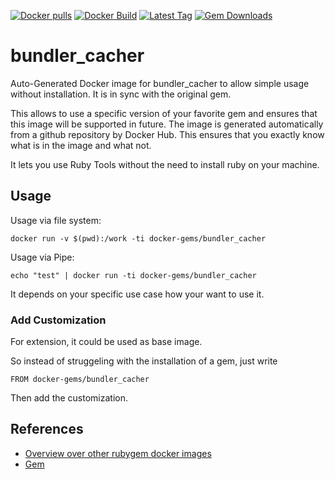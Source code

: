 [![Docker pulls](https://img.shields.io/docker/pulls/rubygem/bundler_cacher.svg)](https://hub.docker.com/r/rubygem/bundler_cacher/)
[![Docker Build](https://img.shields.io/docker/automated/rubygem/bundler_cacher.svg)](https://hub.docker.com/r/rubygem/bundler_cacher/)
[![Latest Tag](https://img.shields.io/github/tag/docker-rubygem/bundler_cacher.svg)](https://hub.docker.com/r/rubygem/bundler_cacher/)
[![Gem Downloads](https://img.shields.io/gem/dt/bundler_cacher.svg)](https://rubygems.org/gems/bundler_cacher/)
# bundler_cacher

Auto-Generated Docker image for bundler_cacher to allow simple usage without installation.
It is in sync with the original gem.

This allows to use a specific version of your favorite gem and ensures that this image will be supported in future.
The image is generated automatically from a github repository by Docker Hub.
This ensures that you exactly know what is in the image and what not.

It lets you use Ruby Tools without the need to install ruby on your machine.

## Usage

Usage via file system:

`docker run -v $(pwd):/work -ti docker-gems/bundler_cacher`

Usage via Pipe:

`echo "test" | docker run -ti docker-gems/bundler_cacher`

It depends on your specific use case how your want to use it.

### Add Customization

For extension, it could be used as base image.

So instead of struggeling with the installation of a gem, just write

`FROM docker-gems/bundler_cacher`

Then add the customization.

## References

 - [Overview over other rubygem docker images](https://github.com/thinkbot/docker-rubygem)
 - [Gem](https://rubygems.org/gems/bundler_cacher/)
